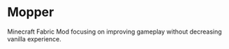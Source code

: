 # Mopper
Minecraft Fabric Mod focusing on improving gameplay without decreasing vanilla experience.
